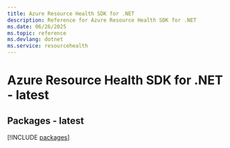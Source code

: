 ```yaml
---
title: Azure Resource Health SDK for .NET
description: Reference for Azure Resource Health SDK for .NET
ms.date: 06/26/2025
ms.topic: reference
ms.devlang: dotnet
ms.service: resourcehealth
---
```

# Azure Resource Health SDK for .NET - latest
## Packages - latest
[!INCLUDE [packages](resource-health-index.md)]